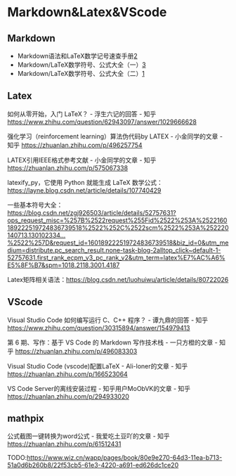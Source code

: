 

<!--
 * @version:
 * @Author:  StevenJokess（蔡舒起） https://github.com/StevenJokess
 * @Date: 2023-10-15 01:09:28
 * @LastEditors:  StevenJokess（蔡舒起） https://github.com/StevenJokess
 * @LastEditTime: 2023-10-27 19:50:46
 * @Description:
 * @Help me: make friends by a867907127@gmail.com and help me get some “foreign” things or service I need in life; 如有帮助，请资助，失业3年了。![支付宝收款码](https://github.com/StevenJokess/d2rl/blob/master/img/%E6%94%B6.jpg)
 * @TODO::
 * @Reference:
-->

# Markdown&Latex&VScode

## Markdown

- Markdown语法和LaTeX数学记号速查手册[2]
- Markdown/LaTeX数学符号、公式大全（一）[3]
- Markdown/LaTeX数学符号、公式大全（二）[1]

## Latex

如何从零开始，入门 LaTeX？ - 浮生六记的回答 - 知乎
https://www.zhihu.com/question/62943097/answer/1029666628

强化学习（reinforcement learning）算法伪代码by LATEX - 小金同学的文章 - 知乎
https://zhuanlan.zhihu.com/p/496257754

LATEX引用IEEE格式参考文献 - 小金同学的文章 - 知乎
https://zhuanlan.zhihu.com/p/575067338

latexify_py，它使用 Python 就能生成 LaTeX 数学公式：
https://layne.blog.csdn.net/article/details/107740429

一些基本符号大全：https://blog.csdn.net/zgj926503/article/details/52757631?ops_request_misc=%257B%2522request%255Fid%2522%253A%2522160189222519724836739518%2522%252C%2522scm%2522%253A%252220140713.130102334…%2522%257D&request_id=160189222519724836739518&biz_id=0&utm_medium=distribute.pc_search_result.none-task-blog-2alltop_click~default-1-52757631.first_rank_ecpm_v3_pc_rank_v2&utm_term=latex%E7%AC%A6%E5%8F%B7&spm=1018.2118.3001.4187

Latex矩阵相关语法：https://blog.csdn.net/luohuiwu/article/details/80722026

## VScode

Visual Studio Code 如何编写运行 C、C++ 程序？ - 谭九鼎的回答 - 知乎
https://www.zhihu.com/question/30315894/answer/154979413

第 6 期、写作：基于 VS Code 的 Markdown 写作技术栈 - 一只方橙的文章 - 知乎
https://zhuanlan.zhihu.com/p/496083303

Visual Studio Code (vscode)配置LaTeX - Ali-loner的文章 - 知乎
https://zhuanlan.zhihu.com/p/166523064

VS Code Server的离线安装过程 - 知乎用户MoObVK的文章 - 知乎
https://zhuanlan.zhihu.com/p/294933020


## mathpix

公式截图一键转换为word公式 - 我爱吃土豆吖的文章 - 知乎
https://zhuanlan.zhihu.com/p/61512431


[1]: https://blog.csdn.net/weixin_43159148/article/details/88623751
[2]: https://www.domuse.com/markdown-and-latex-equation-handbook.html
[3]: https://zhenkai.blog.csdn.net/article/details/88621318
TODO:https://www.wiz.cn/wapp/pages/book/80e9e270-64d3-11ea-b713-51a0d6b260b8/22f53cb5-61e3-4220-a691-ed626dc1ce20
